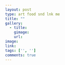 ```yaml
---
layout: post
type: art food snd lnk me
title: ""
gallery:
  - title: 
    gimage: 
    url: 
image: 
link: 
tags: ['', '']
comments: true
---
```

